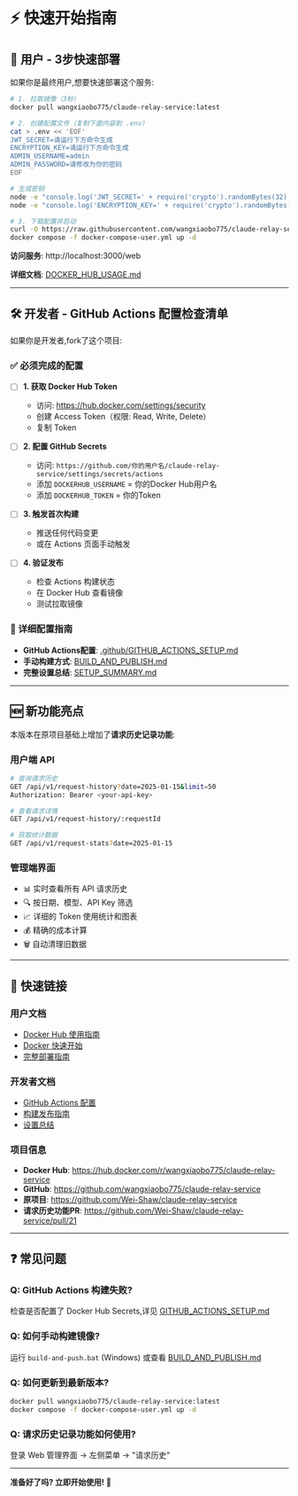 # ⚡ 快速开始指南

## 🚀 用户 - 3步快速部署

如果你是最终用户,想要快速部署这个服务:

```bash
# 1. 拉取镜像（3秒）
docker pull wangxiaobo775/claude-relay-service:latest

# 2. 创建配置文件（复制下面内容到 .env）
cat > .env << 'EOF'
JWT_SECRET=请运行下方命令生成
ENCRYPTION_KEY=请运行下方命令生成
ADMIN_USERNAME=admin
ADMIN_PASSWORD=请修改为你的密码
EOF

# 生成密钥
node -e "console.log('JWT_SECRET=' + require('crypto').randomBytes(32).toString('hex'))"
node -e "console.log('ENCRYPTION_KEY=' + require('crypto').randomBytes(16).toString('hex'))"

# 3. 下载配置并启动
curl -O https://raw.githubusercontent.com/wangxiaobo775/claude-relay-service/main/docker-compose-user.yml
docker compose -f docker-compose-user.yml up -d
```

**访问服务**: http://localhost:3000/web

**详细文档**: [DOCKER_HUB_USAGE.md](./DOCKER_HUB_USAGE.md)

---

## 🛠️ 开发者 - GitHub Actions 配置检查清单

如果你是开发者,fork了这个项目:

### ✅ 必须完成的配置

- [ ] **1. 获取 Docker Hub Token**
  - 访问: https://hub.docker.com/settings/security
  - 创建 Access Token（权限: Read, Write, Delete）
  - 复制 Token

- [ ] **2. 配置 GitHub Secrets**
  - 访问: `https://github.com/你的用户名/claude-relay-service/settings/secrets/actions`
  - 添加 `DOCKERHUB_USERNAME` = 你的Docker Hub用户名
  - 添加 `DOCKERHUB_TOKEN` = 你的Token

- [ ] **3. 触发首次构建**
  - 推送任何代码变更
  - 或在 Actions 页面手动触发

- [ ] **4. 验证发布**
  - 检查 Actions 构建状态
  - 在 Docker Hub 查看镜像
  - 测试拉取镜像

### 📖 详细配置指南

- **GitHub Actions配置**: [.github/GITHUB_ACTIONS_SETUP.md](./.github/GITHUB_ACTIONS_SETUP.md)
- **手动构建方式**: [BUILD_AND_PUBLISH.md](./BUILD_AND_PUBLISH.md)
- **完整设置总结**: [SETUP_SUMMARY.md](./SETUP_SUMMARY.md)

---

## 🆕 新功能亮点

本版本在原项目基础上增加了**请求历史记录功能**:

### 用户端 API
```bash
# 查询请求历史
GET /api/v1/request-history?date=2025-01-15&limit=50
Authorization: Bearer <your-api-key>

# 查看请求详情
GET /api/v1/request-history/:requestId

# 获取统计数据
GET /api/v1/request-stats?date=2025-01-15
```

### 管理端界面
- 📊 实时查看所有 API 请求历史
- 🔍 按日期、模型、API Key 筛选
- 📈 详细的 Token 使用统计和图表
- 💰 精确的成本计算
- 🗑️ 自动清理旧数据

---

## 🔗 快速链接

### 用户文档
- [Docker Hub 使用指南](./DOCKER_HUB_USAGE.md)
- [Docker 快速开始](./README_DOCKER.md)
- [完整部署指南](./DOCKER_DEPLOY_GUIDE.md)

### 开发者文档
- [GitHub Actions 配置](./GITHUB_ACTIONS_SETUP.md)
- [构建发布指南](./BUILD_AND_PUBLISH.md)
- [设置总结](./SETUP_SUMMARY.md)

### 项目信息
- **Docker Hub**: https://hub.docker.com/r/wangxiaobo775/claude-relay-service
- **GitHub**: https://github.com/wangxiaobo775/claude-relay-service
- **原项目**: https://github.com/Wei-Shaw/claude-relay-service
- **请求历史功能PR**: https://github.com/Wei-Shaw/claude-relay-service/pull/21

---

## ❓ 常见问题

### Q: GitHub Actions 构建失败?
检查是否配置了 Docker Hub Secrets,详见 [GITHUB_ACTIONS_SETUP.md](./.github/GITHUB_ACTIONS_SETUP.md)

### Q: 如何手动构建镜像?
运行 `build-and-push.bat` (Windows) 或查看 [BUILD_AND_PUBLISH.md](./BUILD_AND_PUBLISH.md)

### Q: 如何更新到最新版本?
```bash
docker pull wangxiaobo775/claude-relay-service:latest
docker compose -f docker-compose-user.yml up -d
```

### Q: 请求历史记录功能如何使用?
登录 Web 管理界面 → 左侧菜单 → "请求历史"

---

**准备好了吗? 立即开始使用!** 🚀
